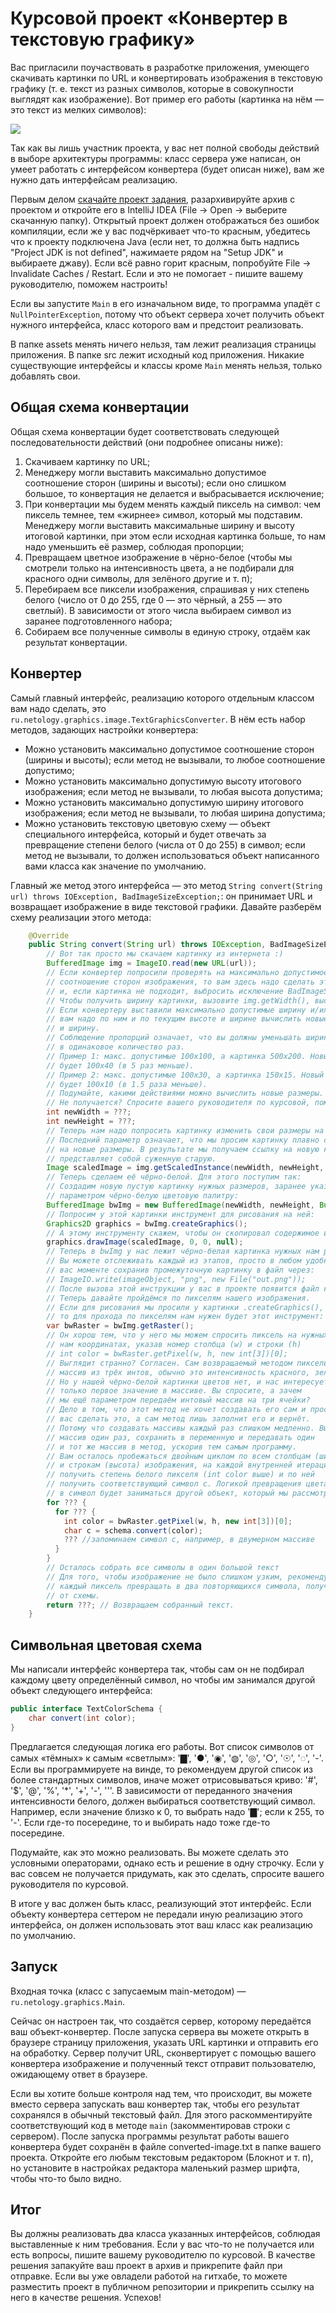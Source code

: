 # Курсовой проект «Конвертер в текстовую графику»

Вас пригласили поучаствовать в разработке приложения, умеющего скачивать картинки по URL и конвертировать изображения в текстовую графику (т. е. текст из разных символов, которые в совокупности выглядят как изображение). Вот пример его работы (картинка на нём — это текст из мелких символов):

![](https://github.com/netology-code/java-homeworks/blob/master/diploma/img2txt-screenshot.png?raw=true)

Так как вы лишь участник проекта, у вас нет полной свободы действий в выборе архитектуры программы: класс сервера уже написан, он умеет работать с интерфейсом конвертера (будет описан ниже), вам же нужно дать интерфейсам реализацию.

Первым делом [скачайте проект задания](https://github.com/netology-code/java-homeworks/raw/master/diploma/javabasicsdiploma.zip), разархивируйте архив с проектом и откройте его в IntelliJ IDEA (File -> Open -> выберите скачанную папку). Открытый проект должен отображаться без ошибок компиляции, если же у вас подчёркивает что-то красным, убедитесь что к проекту подключена Java (если нет, то должна быть надпись "Project JDK is not defined", нажимаете рядом на "Setup JDK" и выбираете джаву). Если всё равно горит красным, попробуйте File -> Invalidate Caches / Restart. Если и это не помогает - пишите вашему руководителю, поможем настроить!

Если вы запустите `Main` в его изначальном виде, то программа упадёт с `NullPointerException`, потому что объект сервера хочет получить объект нужного интерфейса, класс которого вам и предстоит реализовать.

В папке assets менять ничего нельзя, там лежит реализация страницы приложения. В папке src лежит исходный код приложения. Никакие существующие интерфейсы и классы кроме `Main` менять нельзя, только добавлять свои.

## Общая схема конвертации

Общая схема конвертации будет соответствовать следующей последовательности действий (они подробнее описаны ниже):
1. Скачиваем картинку по URL;
2. Менеджеру могли выставить максимально допустимое соотношение сторон (ширины и высоты); если оно слишком большое, то конвертация не делается и выбрасывается исключение;
3. При конвертации мы будем менять каждый пиксель на символ: чем пиксель темнее, тем «жирнее» символ, который мы подставим. Менеджеру могли выставить максимальные ширину и высоту итоговой картинки, при этом если исходная картинка больше, то нам надо уменьшить её размер, соблюдая пропорции;
4. Превращаем цветное изображение в чёрно-белое (чтобы мы смотрели только на интенсивность цвета, а не подбирали для красного одни символы, для зелёного другие и т. п);
1. Перебираем все пиксели изображения, спрашивая у них степень белого (число от 0 до 255, где 0 — это чёрный, а 255 — это светлый). В зависимости от этого числа выбираем символ из заранее подготовленного набора;
1. Собираем все полученные символы в единую строку, отдаём как результат конвертации.

## Конвертер
Самый главный интерфейс, реализацию которого отдельным классом вам надо сделать, это `ru.netology.graphics.image.TextGraphicsConverter`. В нём есть набор методов, задающих настройки конвертера:
- Можно установить максимально допустимое соотношение сторон (ширины и высоты); если метод не вызывали, то любое соотношение допустимо;
- Можно установить максимально допустимую высоту итогового изображения; если метод не вызывали, то любая высота допустима;
- Можно установить максимально допустимую ширину итогового изображения; если метод не вызывали, то любая ширина допустима;
- Можно установить текстовую цветовую схему — объект специального интерфейса, который и будет отвечать за превращение степени белого (числа от 0 до 255) в символ; если метод не вызывали, то должен использоваться объект написанного вами класса как значение по умолчанию.

Главный же метод этого интерфейса — это метод `String convert(String url) throws IOException, BadImageSizeException;`: он принимает URL и возвращает изображение в виде текстовой графики. Давайте разберём схему реализации этого метода:

```java
    @Override
    public String convert(String url) throws IOException, BadImageSizeException {
        // Вот так просто мы скачаем картинку из интернета :)
        BufferedImage img = ImageIO.read(new URL(url));
        // Если конвертер попросили проверять на максимально допустимое
        // соотношение сторон изображения, то вам здесь надо сделать эту проверку,
        // и, если картинка не подходит, выбросить исключение BadImageSizeException.
        // Чтобы получить ширину картинки, вызовите img.getWidth(), высоту - img.getHeight()
        // Если конвертеру выставили максимально допустимые ширину и/или высоту,
        // вам надо по ним и по текущим высоте и ширине вычислить новые высоту
        // и ширину.
        // Соблюдение пропорций означает, что вы должны уменьшать ширину и высоту должны
        // в одинаковое количество раз.
        // Пример 1: макс. допустимые 100x100, а картинка 500x200. Новый размер
        // будет 100x40 (в 5 раз меньше).
        // Пример 2: макс. допустимые 100x30, а картинка 150x15. Новый размер
        // будет 100x10 (в 1.5 раза меньше).
        // Подумайте, какими действиями можно вычислить новые размеры.
        // Не получается? Спросите вашего руководителя по курсовой, поможем!
        int newWidth = ???;
        int newHeight = ???;
        // Теперь нам надо попросить картинку изменить свои размеры на новые.
        // Последний параметр означает, что мы просим картинку плавно сузиться
        // на новые размеры. В результате мы получаем ссылку на новую картинку, которая
        // представляет собой суженную старую.
        Image scaledImage = img.getScaledInstance(newWidth, newHeight, BufferedImage.SCALE_SMOOTH);
        // Теперь сделаем её чёрно-белой. Для этого поступим так:
        // Создадим новую пустую картинку нужных размеров, заранее указав последним
        // параметром чёрно-белую цветовую палитру:
        BufferedImage bwImg = new BufferedImage(newWidth, newHeight, BufferedImage.TYPE_BYTE_GRAY);
        // Попросим у этой картинки инструмент для рисования на ней:
        Graphics2D graphics = bwImg.createGraphics();
        // А этому инструменту скажем, чтобы он скопировал содержимое из нашей суженной картинки:
        graphics.drawImage(scaledImage, 0, 0, null);
        // Теперь в bwImg у нас лежит чёрно-белая картинка нужных нам размеров.
        // Вы можете отслеживать каждый из этапов, просто в любом удобном для
        // вас моменте сохранив промежуточную картинку в файл через:
        // ImageIO.write(imageObject, "png", new File("out.png"));
        // После вызова этой инструкции у вас в проекте появится файл картинки out.png
        // Теперь давайте пройдёмся по пикселям нашего изображения.
        // Если для рисования мы просили у картинки .createGraphics(),
        // то для прохода по пикселям нам нужен будет этот инструмент:
        var bwRaster = bwImg.getRaster();
        // Он хорош тем, что у него мы можем спросить пиксель на нужных
        // нам координатах, указав номер столбца (w) и строки (h)
        // int color = bwRaster.getPixel(w, h, new int[3])[0];
        // Выглядит странно? Согласен. Сам возвращаемый методом пиксель — это 
        // массив из трёх интов, обычно это интенсивность красного, зелёного и синего.
        // Но у нашей чёрно-белой картинки цветов нет, и нас интересует
        // только первое значение в массиве. Вы спросите, а зачем 
        // мы ещё параметром передаём интовый массив на три ячейки?
        // Дело в том, что этот метод не хочет создавать его сам и просит
        // вас сделать это, а сам метод лишь заполнит его и вернёт.
        // Потому что создавать массивы каждый раз слишком медленно. Вы можете создать
        // массив один раз, сохранить в переменную и передавать один
        // и тот же массив в метод, ускорив тем самым программу.
        // Вам осталось пробежаться двойным циклом по всем столбцам (ширина)
        // и строкам (высота) изображения, на каждой внутренней итерации
        // получить степень белого пикселя (int color выше) и по ней
        // получить соответствующий символ c. Логикой превращения цвета
        // в символ будет заниматься другой объект, который мы рассмотрим ниже
        for ??? {
          for ??? {
            int color = bwRaster.getPixel(w, h, new int[3])[0];
            char c = schema.convert(color);
            ??? //запоминаем символ c, например, в двумерном массиве
          }
        }
        // Осталось собрать все символы в один большой текст
        // Для того, чтобы изображение не было слишком узким, рекомендую
        // каждый пиксель превращать в два повторяющихся символа, полученных
        // от схемы.
        return ???; // Возвращаем собранный текст.
    }
```

## Символьная цветовая схема
Мы написали интерфейс конвертера так, чтобы сам он не подбирал каждому цвету определённый символ, но чтобы им занимался другой объект следующего интерфейса:
```java
public interface TextColorSchema {
    char convert(int color);
}
```

Предлагается следующая логика его работы. Вот список символов от самых «тёмных» к самым «светлым»: '▇', '●', '◉', '◍', '◎', '○', '☉', '◌', '-'. Если вы программируете на винде, то рекомендуем другой список из более стандартных символов, иначе может отрисовываться криво: '#', '$', '@', '%', '*', '+', '-', '\''. В зависимости от переданного значения интенсивности белого, должен выбираться соответствующий символ. Например, если значение близко к 0, то выбрать надо '▇'; если к 255, то '-'. Если где-то посередине, то и выбирать надо тоже где-то посередине.

Подумайте, как это можно реализовать. Вы можете сделать это условными операторами, однако есть и решение в одну строчку. Если у вас совсем не получается придумать, как это сделать, спросите вашего руководителя по курсовой.

В итоге у вас должен быть класс, реализующий этот интерфейс. Если объекту конвертера сеттером не передали иную реализацию этого интерфейса, он должен использовать этот ваш класс как реализацию по умолчанию.

## Запуск
Входная точка (класс с запусаемым main-методом) — `ru.netology.graphics.Main`.

Сейчас он настроен так, что создаётся сервер, которому передаётся ваш объект-конвертер. После запуска сервера вы можете открыть в браузере страницу приложения, указать URL картинки и отправить его на обработку. Сервер получит URL, сконвертирует с помощью вашего конвертера изображение и полученный текст отправит пользователю, ожидающему ответ в браузере.

Если вы хотите больше контроля над тем, что происходит, вы можете вместо сервера запускать ваш конвертер так, чтобы его результат сохранялся в обычный текстовый файл. Для этого раскомментируйте соответствующий код в методе `main` (закомментировав строки с сервером). После запуска программы результат работы вашего конвертера будет сохранён в файле converted-image.txt в папке вашего проекта. Откройте его любым текстовым редактором (Блокнот и т. п), но установите в настройках редактора маленький размер шрифта, чтобы что-то было видно.

## Итог
Вы должны реализовать два класса указанных интерфейсов, соблюдая выставленные к ним требования. Если у вас что-то не получается или есть вопросы, пишите вашему руководителю по курсовой. В качестве решения запакуйте ваш проект в архив и прикрепите файл при отправке. Если вы уже овладели работой на гитхабе, то можете разместить проект в публичном репозитории и прикрепить ссылку на него в качестве решения.
Успехов!
